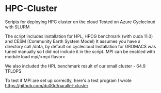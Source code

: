 # HPC-Cluster

Scripts for deploying HPC cluster on the cloud
Tested on Azure Cyclecloud with SLURM

The script includes installation for HPL, HPCG benchmark (with cuda 11.0) and CESM (Community Earth System Model)
It assumes you have a directory call /data, by default on cyclecloud
Installation for GROMACS was tuned manually so I did not include it in the script.
MPI can be enabled with module load mpi/\<mpi flavor\>

We also included the HPL benchmark result of our small cluster - 64.9 TFLOPS

To test if MPI are set up correctly, here's a test program I wrote
https://github.com/du00d/parallel-cluster
